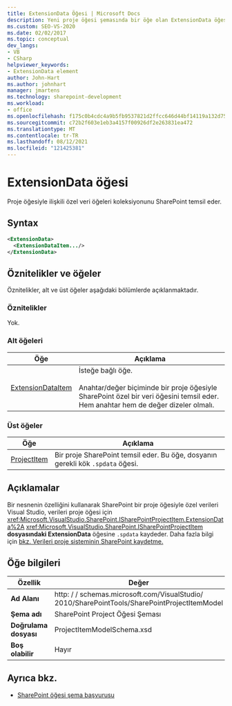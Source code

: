 ```yaml
---
title: ExtensionData Öğesi | Microsoft Docs
description: Yeni proje öğesi şemasında bir öğe olan ExtensionData öğesi SharePoint bilgilerini görüntüleme.
ms.custom: SEO-VS-2020
ms.date: 02/02/2017
ms.topic: conceptual
dev_langs:
- VB
- CSharp
helpviewer_keywords:
- ExtensionData element
author: John-Hart
ms.author: johnhart
manager: jmartens
ms.technology: sharepoint-development
ms.workload:
- office
ms.openlocfilehash: f175c0b4cdc4a9b5fb9537821d2ffcc646d44bf14119a132d7561439e92f5e6a
ms.sourcegitcommit: c72b2f603e1eb3a4157f00926df2e263831ea472
ms.translationtype: MT
ms.contentlocale: tr-TR
ms.lasthandoff: 08/12/2021
ms.locfileid: "121425381"
---
```

# <a name="extensiondata-element"></a>ExtensionData öğesi
  Proje öğesiyle ilişkili özel veri öğeleri koleksiyonunu SharePoint temsil eder.

## <a name="syntax"></a>Syntax

```xml
<ExtensionData>
  <ExtensionDataItem.../>
</ExtensionData>
```

## <a name="attributes-and-elements"></a>Öznitelikler ve öğeler
 Öznitelikler, alt ve üst öğeler aşağıdaki bölümlerde açıklanmaktadır.

### <a name="attributes"></a>Öznitelikler
 Yok.

### <a name="child-elements"></a>Alt öğeleri

|Öğe|Açıklama|
|-------------|-----------------|
|[ExtensionDataItem](../sharepoint/extensiondataitem-element.md)|İsteğe bağlı öğe.<br /><br /> Anahtar/değer biçiminde bir proje öğesiyle SharePoint özel bir veri öğesini temsil eder. Hem anahtar hem de değer dizeler olmalı.|

### <a name="parent-elements"></a>Üst öğeler

|Öğe|Açıklama|
|-------------|-----------------|
|[ProjectItem](../sharepoint/projectitem-element.md)|Bir proje SharePoint temsil eder. Bu öğe, dosyanın gerekli kök `.spdata` öğesi.|

## <a name="remarks"></a>Açıklamalar
 Bir nesnenin özelliğini kullanarak SharePoint bir proje öğesiyle özel verileri Visual Studio, verileri proje öğesi için <xref:Microsoft.VisualStudio.SharePoint.ISharePointProjectItem.ExtensionData%2A> <xref:Microsoft.VisualStudio.SharePoint.ISharePointProjectItem> **dosyasındaki ExtensionData** öğesine `.spdata` kaydeder. Daha fazla bilgi için [bkz. Verileri proje sisteminin SharePoint kaydetme.](../sharepoint/saving-data-in-extensions-of-the-sharepoint-project-system.md)

## <a name="element-information"></a>Öğe bilgileri

|Özellik|Değer|
|-|-|
|**Ad Alanı**|http: \/ \/ schemas.microsoft.com/VisualStudio/<br>2010/SharePointTools/SharePointProjectItemModel|
|**Şema adı**|SharePoint Project Öğesi Şeması|
|**Doğrulama dosyası**|ProjectItemModelSchema.xsd|
|**Boş olabilir**|Hayır|

## <a name="see-also"></a>Ayrıca bkz.
- [SharePoint öğesi şema başvurusu](../sharepoint/sharepoint-project-item-schema-reference.md)
